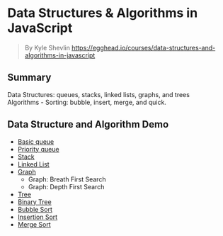 # **Data Structures & Algorithms in JavaScript**
>  By Kyle Shevlin https://egghead.io/courses/data-structures-and-algorithms-in-javascript

## **Summary**
Data Structures: queues, stacks, linked lists, graphs, and trees  
Algorithms - Sorting: bubble, insert, merge, and quick.

## **Data Structure and Algorithm Demo**
- [Basic queue](./queue.js)
- [Priority queue](./priority-queue.js)
- [Stack](./stack.js)
- [Linked List](./linked-list.js)
- [Graph](./graph.js)
  - Graph: Breath First Search
  - Graph: Depth First Search
- [Tree](./tree.js)
- [Binary Tree](./binary-tree.js)
- [Bubble Sort](./sort-bubble.js)
- [Insertion Sort](./sort-insertion.js)
- [Merge Sort](./sort-merge.js)